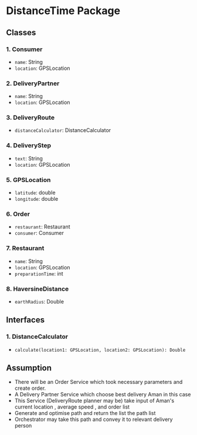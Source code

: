 # DistanceTime Package

## Classes

### 1. Consumer

- `name`: String
- `location`: GPSLocation

### 2. DeliveryPartner

- `name`: String
- `location`: GPSLocation

### 3. DeliveryRoute

- `distanceCalculator`: DistanceCalculator

### 4. DeliveryStep

- `text`: String
- `location`: GPSLocation

### 5. GPSLocation

- `latitude`: double
- `longitude`: double

### 6. Order

- `restaurant`: Restaurant
- `consumer`: Consumer

### 7. Restaurant

- `name`: String
- `location`: GPSLocation
- `preparationTime`: int

### 8. HaversineDistance

- `earthRadius`: Double

## Interfaces

### 1. DistanceCalculator

- `calculate(location1: GPSLocation, location2: GPSLocation): Double`


## Assumption
- There will be an Order Service which took necessary parameters and create order.
- A Delivery Partner Service which choose best delivery Aman in this case
- This Service (DeliveryRoute planner may be) take input of Aman's current location , average speed , and order list
- Generate and optimise path and return the list the path list
- Orchestrator may take this path and convey it to relevant delivery person

